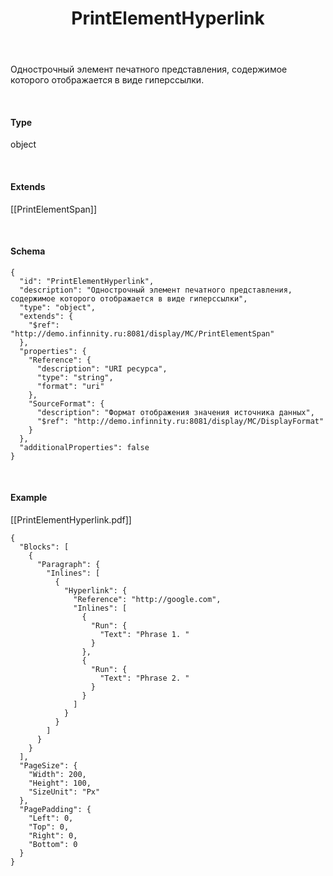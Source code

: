 ﻿---
layout: default
title: PrintElementHyperlink
position: 5
categories: 
tags: 
---

Однострочный элемент печатного представления, содержимое которого отображается в виде гиперссылки.

   

#### Type

object

   

#### Extends

[[PrintElementSpan]]

   

#### Schema

```
{
  "id": "PrintElementHyperlink",
  "description": "Однострочный элемент печатного представления, содержимое которого отображается в виде гиперссылки",
  "type": "object",
  "extends": {
    "$ref": "http://demo.infinnity.ru:8081/display/MC/PrintElementSpan"
  },
  "properties": {
    "Reference": {
      "description": "URI ресурса",
      "type": "string",
      "format": "uri"
    },
    "SourceFormat": {
      "description": "Формат отображения значения источника данных",
      "$ref": "http://demo.infinnity.ru:8081/display/MC/DisplayFormat"
    }
  },
  "additionalProperties": false
}
```

   

#### Example

[[PrintElementHyperlink.pdf]]

```
{
  "Blocks": [
    {
      "Paragraph": {
        "Inlines": [
          {
            "Hyperlink": {
              "Reference": "http://google.com",
              "Inlines": [
                {
                  "Run": {
                    "Text": "Phrase 1. "
                  }
                },
                {
                  "Run": {
                    "Text": "Phrase 2. "
                  }
                }
              ]
            }
          }
        ]
      }
    }
  ],
  "PageSize": {
    "Width": 200,
    "Height": 100,
    "SizeUnit": "Px"
  },
  "PagePadding": {
    "Left": 0,
    "Top": 0,
    "Right": 0,
    "Bottom": 0
  }
}
```

 

 

